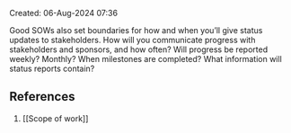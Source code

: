 Created: 06-Aug-2024 07:36

Good SOWs also set boundaries for how and when you’ll give status updates to stakeholders. How will you communicate progress with stakeholders and sponsors, and how often? Will progress be reported weekly? Monthly? When milestones are completed? What information will status reports contain?
## References
1. [[Scope of work]]
